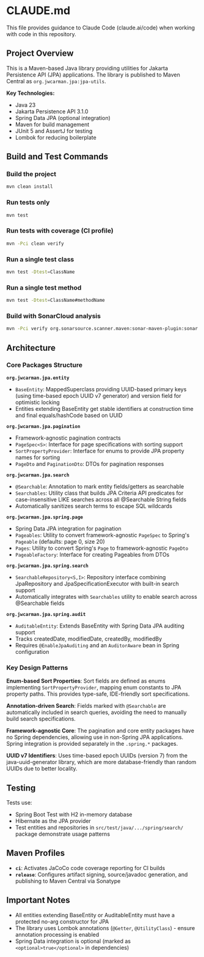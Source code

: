# CLAUDE.md

This file provides guidance to Claude Code (claude.ai/code) when working with code in this repository.

## Project Overview

This is a Maven-based Java library providing utilities for Jakarta Persistence API (JPA) applications. The library is published to Maven Central as `org.jwcarman.jpa:jpa-utils`.

**Key Technologies:**
- Java 23
- Jakarta Persistence API 3.1.0
- Spring Data JPA (optional integration)
- Maven for build management
- JUnit 5 and AssertJ for testing
- Lombok for reducing boilerplate

## Build and Test Commands

### Build the project
```bash
mvn clean install
```

### Run tests only
```bash
mvn test
```

### Run tests with coverage (CI profile)
```bash
mvn -Pci clean verify
```

### Run a single test class
```bash
mvn test -Dtest=ClassName
```

### Run a single test method
```bash
mvn test -Dtest=ClassName#methodName
```

### Build with SonarCloud analysis
```bash
mvn -Pci verify org.sonarsource.scanner.maven:sonar-maven-plugin:sonar -Dsonar.projectKey=jwcarman_jpa-utils
```

## Architecture

### Core Packages Structure

**`org.jwcarman.jpa.entity`**
- `BaseEntity`: MappedSuperclass providing UUID-based primary keys (using time-based epoch UUID v7 generator) and version field for optimistic locking
- Entities extending BaseEntity get stable identifiers at construction time and final equals/hashCode based on UUID

**`org.jwcarman.jpa.pagination`**
- Framework-agnostic pagination contracts
- `PageSpec<S>`: Interface for page specifications with sorting support
- `SortPropertyProvider`: Interface for enums to provide JPA property names for sorting
- `PageDto` and `PaginationDto`: DTOs for pagination responses

**`org.jwcarman.jpa.search`**
- `@Searchable`: Annotation to mark entity fields/getters as searchable
- `Searchables`: Utility class that builds JPA Criteria API predicates for case-insensitive LIKE searches across all @Searchable String fields
- Automatically sanitizes search terms to escape SQL wildcards

**`org.jwcarman.jpa.spring.page`**
- Spring Data JPA integration for pagination
- `Pageables`: Utility to convert framework-agnostic `PageSpec` to Spring's `Pageable` (defaults: page 0, size 20)
- `Pages`: Utility to convert Spring's `Page` to framework-agnostic `PageDto`
- `PageableFactory`: Interface for creating Pageables from DTOs

**`org.jwcarman.jpa.spring.search`**
- `SearchableRepository<S,I>`: Repository interface combining JpaRepository and JpaSpecificationExecutor with built-in search support
- Automatically integrates with `Searchables` utility to enable search across @Searchable fields

**`org.jwcarman.jpa.spring.audit`**
- `AuditableEntity`: Extends BaseEntity with Spring Data JPA auditing support
- Tracks createdDate, modifiedDate, createdBy, modifiedBy
- Requires `@EnableJpaAuditing` and an `AuditorAware` bean in Spring configuration

### Key Design Patterns

**Enum-based Sort Properties**: Sort fields are defined as enums implementing `SortPropertyProvider`, mapping enum constants to JPA property paths. This provides type-safe, IDE-friendly sort specifications.

**Annotation-driven Search**: Fields marked with `@Searchable` are automatically included in search queries, avoiding the need to manually build search specifications.

**Framework-agnostic Core**: The pagination and core entity packages have no Spring dependencies, allowing use in non-Spring JPA applications. Spring integration is provided separately in the `.spring.*` packages.

**UUID v7 Identifiers**: Uses time-based epoch UUIDs (version 7) from the java-uuid-generator library, which are more database-friendly than random UUIDs due to better locality.

## Testing

Tests use:
- Spring Boot Test with H2 in-memory database
- Hibernate as the JPA provider
- Test entities and repositories in `src/test/java/.../spring/search/` package demonstrate usage patterns

## Maven Profiles

- **`ci`**: Activates JaCoCo code coverage reporting for CI builds
- **`release`**: Configures artifact signing, source/javadoc generation, and publishing to Maven Central via Sonatype

## Important Notes

- All entities extending BaseEntity or AuditableEntity must have a protected no-arg constructor for JPA
- The library uses Lombok annotations (`@Getter`, `@UtilityClass`) - ensure annotation processing is enabled
- Spring Data integration is optional (marked as `<optional>true</optional>` in dependencies)

